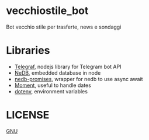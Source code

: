 # vecchiostile_bot

Bot vecchio stile per trasferte, news e sondaggi

# Libraries

-   [Telegraf](https://github.com/telegraf/telegraf), nodejs library for Telegram bot API
-   [NeDB](https://github.com/louischatriot/nedb), embedded database in node
-   [nedb-promises](https://www.npmjs.com/package/nedb-promises), wrapper for nedb to use async await
-   [Moment](https://momentjs.com), useful to handle dates
-   [dotenv](https://www.npmjs.com/package/dotenv), environment variables

# LICENSE

[GNU](https://choosealicense.com/licenses/gpl-3.0/)
